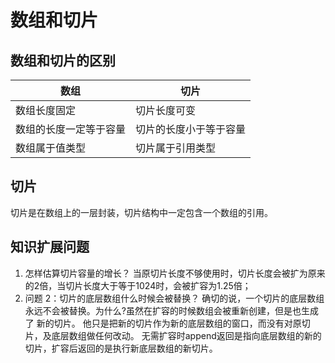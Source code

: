 # 数组和切片
## 数组和切片的区别
|数组|切片|
|----|----|
|数组长度固定|切片长度可变 |
|数组的长度一定等于容量|切片的长度小于等于容量|
|数组属于值类型|切片属于引用类型|
## 切片
切片是在数组上的一层封装，切片结构中一定包含一个数组的引用。

## 知识扩展问题
 1. 怎样估算切片容量的增长？
 当原切片长度不够使用时，切片长度会被扩为原来的2倍，当切片长度大于等于1024时，会被扩容为1.25倍；
 2. 问题 2：切片的底层数组什么时候会被替换？
 确切的说，一个切片的底层数组永远不会被替换。为什么?虽然在扩容的时候数组会被重新创建，但是也生成了
 新的切片。
    他只是把新的切片作为新的底层数组的窗口，而没有对原切片，及底层数组做任何改动。
 无需扩容时append返回是指向底层数组的新的切片，扩容后返回的是执行新底层数组的新切片。
 


